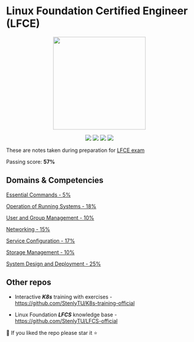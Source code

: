 # Linux Foundation Certified Engineer (LFCE)

<p align="center">
  <a href="https://kubernetes.io/" title="Redirect to Kubernetes page">
    <img src="https://training.linuxfoundation.org/wp-content/uploads/2019/03/600x600_LFCE-1-300x270.png" width="250" />
  </a>
</p>

<p align="center">
  <img src="https://img.shields.io/badge/contributions-welcome-brightgreen.svg">
  <img src="https://img.shields.io/github/issues-pr/StenlyTU/LFCE-official">
  <img src="https://img.shields.io/github/stars/StenlyTU/LFCE-official?style=social">
  <img src="https://img.shields.io/github/forks/StenlyTU/LFCE-official?style=social">
</p>

These are notes taken during preparation for [LFCE exam](https://training.linuxfoundation.org/certification/linux-foundation-certified-engineer-lfce/)

Passing score: **57%**

## Domains & Competencies

[Essential Commands - 5%](stuff/LFCE_EssentialCommands.md)

[Operation of Running Systems - 18%](stuff/LFCE_OperationofRunningSystems.md)

[User and Group Management - 10%](stuff/LFCE_UserandGroupManagement.md)

[Networking - 15%](stuff/LFCE_Networking.md)

[Service Configuration - 17%](stuff/LFCE_ServiceConfiguration.md)

[Storage Management - 10%](stuff/LFCE_StorageManagement.md)

[System Design and Deployment - 25%](stuff/LFCE_DesignandDeployment.md)

##  Other repos  ##

* Interactive ***K8s*** training with exercises - https://github.com/StenlyTU/K8s-training-official

* Linux Foundation ***LFCS*** knowledge base - https://github.com/StenlyTU/LFCS-official

:checkered_flag: If you liked the repo please star it :star: